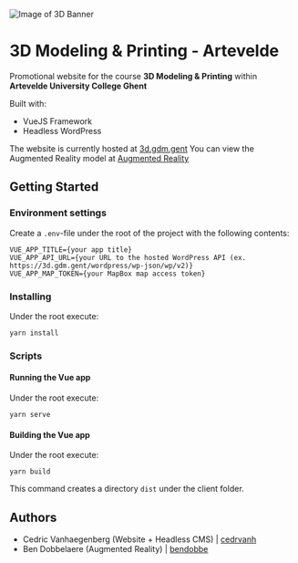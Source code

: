![Image of 3D Banner](https://scontent-bru2-1.xx.fbcdn.net/v/t1.0-9/68849784_111296716895107_206524730788806656_o.jpg?_nc_cat=100&_nc_oc=AQmnkZItdMe6la2lnVwKF9x-Pa-m6JO7sOYzsokUHQIwVOTKMYdOYLXlO6SFYYeh79g1ek0a7fuJxl90hqBuRIO-&_nc_ht=scontent-bru2-1.xx&oh=9675d85e12f94e6c4948b4cbcf56e781&oe=5DCB0862)

# 3D Modeling & Printing - Artevelde

Promotional website for the course **3D Modeling & Printing** within **Artevelde University College Ghent**

Built with:

- VueJS Framework
- Headless WordPress

The website is currently hosted at [3d.gdm.gent](https://3d.gdm.gent)
You can view the Augmented Reality model at [Augmented Reality](https://3d.gdm.gent/PromoAR.html)

## Getting Started

### Environment settings

Create a `.env`-file under the root of the project with the following contents:

```
VUE_APP_TITLE={your app title}
VUE_APP_API_URL={your URL to the hosted WordPress API (ex. https://3d.gdm.gent/wordpress/wp-json/wp/v2)}
VUE_APP_MAP_TOKEN={your MapBox map access token}
```

### Installing

Under the root execute:

```
yarn install
```

### Scripts

#### Running the Vue app

Under the root execute:

```
yarn serve
```

#### Building the Vue app

Under the root execute:

```
yarn build
```

This command creates a directory `dist` under the client folder.

## Authors

- Cedric Vanhaegenberg (Website + Headless CMS) | [cedrvanh](https://github.com/cedrvanh)
- Ben Dobbelaere (Augmented Reality) | [bendobbe](https://github.com/bendobbe)